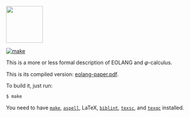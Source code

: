<img src="https://rawgithub.com/yegor256/elegantobjects/master/cactus.svg" height="100px"/>

[![make](https://github.com/cqfn/eo/actions/workflows/latexmk.yml/badge.svg)](https://github.com/cqfn/eo/actions/workflows/latexmk.yml)

This is a more or less formal description of EOLANG and 𝜑-calculus.

This is its compiled version: [eolang-paper.pdf](https://www.eolang.org/eolang-paper.pdf).

To build it, just run:

```bash
$ make
```

You need to have
[`make`](https://www.gnu.org/software/make/),
[`aspell`](http://aspell.net/),
LaTeX,
[`biblint`](https://github.com/Kingsford-Group/biblint),
[`texsc`](https://rubygems.org/gems/texsc),
and
[`texqc`](https://rubygems.org/gems/texqc)
installed.
